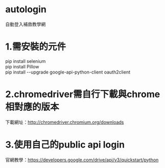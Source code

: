 # autologin<br>
自動登入補救教學網<br>
# 1.需安裝的元件<br>
pip install selenium<br>
pip install Pillow<br>
pip install --upgrade google-api-python-client oauth2client<br>
# 2.chromedriver需自行下載與chrome相對應的版本<br>
下載網址：http://chromedriver.chromium.org/downloads
# 3.使用自己的public api login
官網教學：https://developers.google.com/drive/api/v3/quickstart/python
